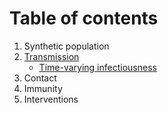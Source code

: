 # Table of contents

1. Synthetic population
2. [Transmission](transmission.md)
    - [Time-varying infectiousness](time-varying-infectiousness.md)
3. Contact
4. Immunity
5. Interventions
